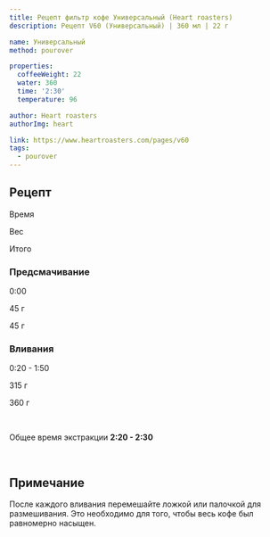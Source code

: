 ```yaml
---
title: Рецепт фильтр кофе Универсальный (Heart roasters)
description: Рецепт V60 (Универсальный) | 360 мл | 22 г

name: Универсальный
method: pourover

properties:
  coffeeWeight: 22
  water: 360
  time: '2:30'
  temperature: 96

author: Heart roasters
authorImg: heart

link: https://www.heartroasters.com/pages/v60
tags:
  - pourover
---
```


## Рецепт


<div class="time-line">

Время

Вес

Итого

</div>

### Предсмачивание

<div class="time-line">

0:00

45 г

45 г

</div>


### Вливания

<div class="time-line">

0:20 - 1:50

315 г

360 г

</div>
<br>

Общее время экстракции __2:20 - 2:30__

<br>
<div class="info-note">

## Примечание
После каждого вливания перемешайте ложкой или палочкой для размешивания. Это необходимо для того, чтобы весь кофе был равномерно насыщен.
</div>
